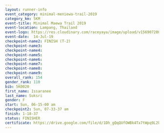 ```yaml
---
layout: runner-info 
event_category: minimal-meniewa-trail-2019 
category_km: 5KM 
event-title: Minimal Maewa Trail 2019 
event-location: Lampang, Thailand 
event-logo: https://res.cloudinary.com/raceyaya/image/upload/v1569072805/logo/minimal-trail_ktnvsp.jpg 
event-date:  14-Jul-19 
checkpoint-name2: FINISH (T-2) 
checkpoint-name3: 
checkpoint-name4: 
checkpoint-name5: 
checkpoint-name6: 
checkpoint-name7: 
checkpoint-name8: 
checkpoint-name9: 
overall_rank: 154
gender_rank: 110
bib: 5K0020
first_name: Issaranee
last_name: Suksri
gender: F
start: Sun, 06-15-00 am
checkpoint2: Sun, 07-33-37 am
finish: 1-18-37
status: FINISHER
certificate: https://drive.google.com/file/d/1Dh_gQqQUfOWBk4Tx7tWpq9L2kgO9kdCe/view?usp=sharing
---
```

